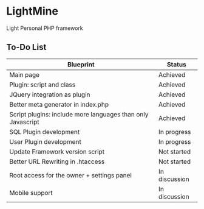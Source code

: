 LightMine
====

Light Personal PHP framework




To-Do List
----------

Blueprint                                                         | Status
----------------------------------------------------------------- | -------------
Main page                                                         | Achieved
Plugin: script and class                                          | Achieved
JQuery integration as plugin                                      | Achieved
Better meta generator in index.php                                | Achieved
Script plugins: include more languages than only Javascript       | Achieved
SQL Plugin development                                            | In progress
User Plugin development                                           | In progress
Update Framework version script                                   | Not started
Better URL Rewriting in .htaccess                                 | Not started
Root access for the owner + settings panel                        | In discussion
Mobile support                                                    | In discussion
